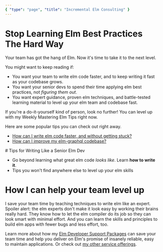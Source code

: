 ```yaml
---
{ "type": "page", "title": "Incremental Elm Consulting" }
---
```


# Stop Learning Elm Best Practices The Hard Way

Your team has got the hang of Elm. Now it's time to take it to the next level.

You might want to keep reading if:

- You want your team to write elm code faster, and to keep writing it fast as your codebase grows.
- You want your senior devs to spend their time applying elm best practices, not _figuring them out_.
- You want expert guidance, proven elm techniques, and battle-tested learning material to level up your elm team and codebase fast.

If you're a do-it-yourself kind of person, look no further! You can level up with my Weekly Mastering Elm Tips right now.

Here are some popular tips you can check out right away.

- [How can I write elm code faster, and without getting stuck?](/articles/moving-faster-with-tiny-steps)
- [How can I improve my elm-graphql codebase?](/custom-scalar-checklist)

<signup buttontext="I want weekly elm tips!" formid="906002494">
# Tips for Writing Like a Senior Elm Dev

- Go beyond learning what great elm code _looks like_. Learn **how to write it**.
- Tips you won't find anywhere else to level up your elm skills
  </signup>

# How I can help your team level up

I save your team time by teaching techniques to write elm like an expert. Spoiler alert: the elm experts don't make it look easy by working their brains really hard. They know how to let the elm compiler do its job so they can look smart with minimal effort. And you can learn the skills and principles to build elm apps with fewer bugs and less effort, too.

Learn more about how my [Elm Developer Support Packages](/services#developer-support) can save your team time and help you deliver on Elm's promise of insanely reliable, easy to maintain applications. Or check out [my other service offerings](/services).
